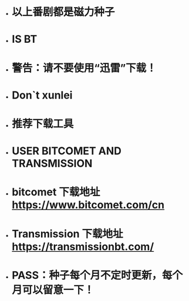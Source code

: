 - # 以上番剧都是磁力种子
- # IS BT

- # 警告：请不要使用“迅雷”下载！
- # Don`t xunlei

- # 推荐下载工具
- # USER BITCOMET AND TRANSMISSION
- # bitcomet 下载地址 https://www.bitcomet.com/cn
- # Transmission 下载地址 https://transmissionbt.com/
- # PASS：种子每个月不定时更新，每个月可以留意一下！
